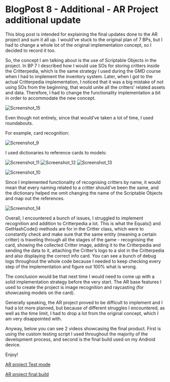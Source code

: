 # BlogPost 8 - Additional - AR Project additional update

This blog post is intended for explaining the final updates done to the AR project and sum it all up. I would’ve stuck to the original plan of 7 BPs, but I had to change a whole lot of the original implementation concept, so I decided to record it too.

So, the concept I am talking about is the use of Scriptable Objects in the project. In BP 7 I described how I would use SOs for storing critters inside the Critterpedia, which is the same strategy I used during the GMD course when I had to implement the inventory system. Later, when I got to the actual Critterpedia implementation, I noticed that it was a big mistake of not using SOs from the beginning, that would unite all the critters’ related assets and data. Therefore, I had to change the functionality implementation a bit in order to accommodate the new concept. 

![Screenshot_15](https://github.com/user-attachments/assets/d61f2057-7585-41ba-8933-2a3e8c561219)

Even though not entirely, since that would’ve taken a lot of time, I used roundabouts. 

For example, card recognition:

![Screenshot_9](https://github.com/user-attachments/assets/6b2e84b4-c3e3-4a37-99a2-1b306ee6c537)

I used dictionaries to reference cards to models:

![Screenshot_11](https://github.com/user-attachments/assets/113d8512-b544-4d93-892b-ca47db41f4ec)
![Screenshot_12](https://github.com/user-attachments/assets/232c45f1-045b-4cf9-b562-6134f1a8ccff)
![Screenshot_13](https://github.com/user-attachments/assets/f6ba78ab-0f06-4592-8358-008b57ea447e)

![Screenshot_10](https://github.com/user-attachments/assets/67d7326b-ae0e-4d6f-95f3-f7664e74a719)

Since I implemented functionality of recognising critters by name, it would mean that every naming related to a critter should’ve been the same, and the dictionary helped me omit changing the name of the Scriptable Objects and map out the references. 

![Screenshot_14](https://github.com/user-attachments/assets/7f507e72-ff93-4fc5-af51-5c20be9d0156)

Overall, I encountered a bunch of issues, I struggled to implement recognition and addition to Critterpedia a lot. This is what the Equals() and GetHashCode() methods are for in the Critter class, which were to constantly check and make sure that the same entity (meaning a certain critter) is traveling through all the stages of the game - recognising the card, showing the collected Critter image, adding it to the Critterpedia and sending the data to it, attaching the Critter’s logo to a slot in the Critterpedia and also displaying the correct info card. You can see a bunch of debug logs throughout the whole code because I needed to keep checking every step of the implementation and figure out 100% what is wrong.  

The conclusion would be that next time I would need to come up with a solid implementation strategy before the very start. The AR base features I used to create the project is image recognition and raycasting (for showcasing models on the card).

Generally speaking, the AR project proved to be difficult to implement and I had a lot more planned, but because of different struggles I encountered, as well as the time limit, I had to drop a lot from the original concept, which I am very disappointed with. 

Anyway, below you can see 2 videos showcasing the final product. First is using the custom testing script I used throughout the majority of the development process, and second is the final build used on my Android device. 

Enjoy!

[AR project Test mode](https://youtu.be/3RxcKOCBKRY)

[AR project final build](https://youtu.be/_zNiUK8opEI)
